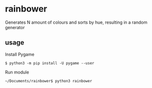 # rainbower
Generates N amount of colours and sorts by hue, resulting in a random generator

## usage
Install Pygame

    $ python3 -m pip install -U pygame --user

Run module

    ~/Documents/rainbower$ python3 rainbower
    
